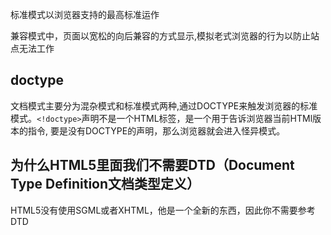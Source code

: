 标准模式以浏览器支持的最高标准运作

兼容模式中，页面以宽松的向后兼容的方式显示,模拟老式浏览器的行为以防止站点无法工作

## doctype
文档模式主要分为混杂模式和标准模式两种,通过DOCTYPE来触发浏览器的标准模式。`<!doctype>`声明不是一个HTML标签，是一个用于告诉浏览器当前HTMl版本的指令, 要是没有DOCTYPE的声明，那么浏览器就会进入怪异模式。

## 为什么HTML5里面我们不需要DTD（Document Type Definition文档类型定义）
HTML5没有使用SGML或者XHTML，他是一个全新的东西，因此你不需要参考DTD